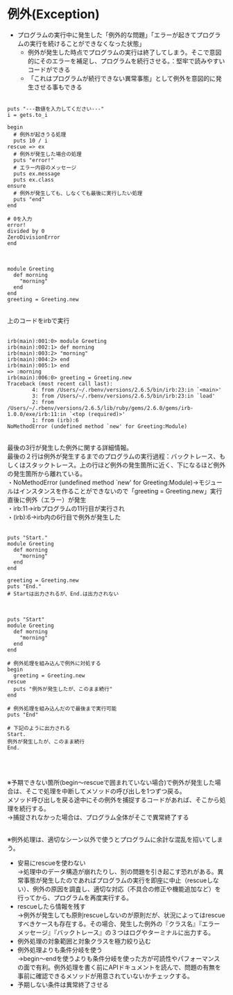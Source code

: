 # 例外(Exception)
- プログラムの実行中に発生した「例外的な問題」「エラーが起きてプログラムの実行を続けることができなくなった状態」<br>
  - 例外が発生した時点でプログラムの実行は終了してしまう。そこで意図的にそのエラーを補足し、プログラムを続行させる。：堅牢で読みやすいコードができる<br>
  - 「これはプログラムが続行できない異常事態」として例外を意図的に発生させる事もできる<br><br>

```
puts "---数値を入力してください---"
i = gets.to_i

begin
  # 例外が起きうる処理
  puts 10 / i
rescue => ex
  # 例外が発生した場合の処理
  puts "error!"
  # エラー内容のメッセージ
  puts ex.message
  puts ex.class
ensure
  # 例外が発生しても、しなくても最後に実行したい処理
  puts "end"
end

# 0を入力
error!
divided by 0
ZeroDivisionError
end
```

<br>

```
module Greeting
  def morning
    "morning"
  end
end
greeting = Greeting.new
```
<br>
上のコードをirbで実行<br>
<br>

```
irb(main):001:0> module Greeting
irb(main):002:1> def morning
irb(main):003:2> "morning"
irb(main):004:2> end
irb(main):005:1> end
=> :morning
irb(main):006:0> greeting = Greeting.new
Traceback (most recent call last):
        4: from /Users/~/.rbenv/versions/2.6.5/bin/irb:23:in `<main>'
        3: from /Users/~/.rbenv/versions/2.6.5/bin/irb:23:in `load'
        2: from /Users/~/.rbenv/versions/2.6.5/lib/ruby/gems/2.6.0/gems/irb-1.0.0/exe/irb:11:in `<top (required)>'
        1: from (irb):6
NoMethodError (undefined method `new' for Greeting:Module)
```
<br>
最後の3行が発生した例外に関する詳細情報。<br>
最後の２行は例外が発生するまでのプログラムの実行過程：バックトレース、もしくはスタックトレース。上の行ほど例外の発生箇所に近く、下になるほど例外の発生箇所から離れている。<br>
  ・NoMethodError (undefined method `new' for Greeting:Module)→モジュールはインスタンスを作ることができないので「greeting = Greeting.new」実行直後に例外（エラー）が発生<br>
  ・irb:11→irbプログラムの11行目が実行され<br>
  ・(irb):6→irb内の6行目で例外が発生した<br><br>
  
```
puts "Start."
module Greeting
  def morning
    "morning"
  end
end

greeting = Greeting.new
puts "End."
# Startは出力されるが、End.は出力されない
```

<br>

```
puts "Start"
module Greeting
  def morning
    "morning"
  end
end

# 例外処理を組み込んで例外に対処する
begin
  greeting = Greeting.new
rescue
  puts "例外が発生したが、このまま続行"
end

# 例外処理を組み込んだので最後まで実行可能
puts "End"

# 下記のように出力される
Start.
例外が発生したが、このまま続行
End.
```

<br><br>

※予期できない箇所(begin〜rescueで囲まれていない場合)で例外が発生した場合は、そこで処理を中断してメソッドの呼び出しを1つずつ戻る。<br>
メソッド呼び出しを戻る途中にその例外を捕捉するコードがあれば、そこから処理を続行する。<br>
  →捕捉されなかった場合は、プログラム全体がそこで異常終了する<br><br>
  
※例外処理は、適切なシーン以外で使うとプログラムに余計な混乱を招いてしまう。<br>
- 安易にrescueを使わない<br>
  →処理中のデータ構造が崩れたりし、別の問題を引き起こす恐れがある。異常事態が発生したのであればプログラムの実行を即座に中止（rescueしない）、例外の原因を調査し、適切な対応（不具合の修正や機能追加など）を行ってから、プログラムを再度実行する。<br>
- rescueしたら情報を残す<br>
  →例外が発生しても原則rescueしないのが原則だが、状況によってはrescueすべきケースも存在する。その場合、発生した例外の『クラス名』『エラーメッセージ』『バックトレース』の３つはログやターミナルに出力する。<br>
- 例外処理の対象範囲と対象クラスを極力絞り込む<br>
- 例外処理よりも条件分岐を使う<br>
  →begin〜endを使うよりも条件分岐を使った方が可読性やパフォーマンスの面で有利。例外処理を書く前にAPIドキュメントを読んで、問題の有無を事前に確認できるメソッドが用意されていないかチェックする。<br>
- 予期しない条件は異常終了させる
